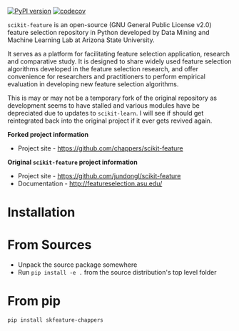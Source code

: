 
[![PyPI version](https://badge.fury.io/py/skfeature-chappers.svg)](https://badge.fury.io/py/skfeature-chappers) [![codecov](https://codecov.io/gh/charliec443/scikit-feature/branch/master/graph/badge.svg?token=B7RQ11SAAN)](https://codecov.io/gh/charliec443/scikit-feature)

`scikit-feature` is an open-source (GNU General Public License v2.0) feature selection repository in Python developed by Data Mining and Machine Learning Lab at Arizona State University. 

It serves as a platform for facilitating feature selection application, research and comparative study. It is designed to share widely used feature selection algorithms developed in the feature selection research, and offer convenience for researchers and practitioners to perform empirical evaluation in developing new feature selection algorithms.

This is may or may not be a temporary fork of the original repository as development seems to have stalled and various modules have be depreciated due to updates to `scikit-learn`. I will see if should get reintegrated back into the original project if it ever gets revived again. 

**Forked project information**

*  Project site - https://github.com/chappers/scikit-feature

**Original `scikit-feature` project information**

*  Project site - https://github.com/jundongl/scikit-feature
*  Documentation - http://featureselection.asu.edu/

Installation
============

# From Sources

*  Unpack the source package somewhere
*  Run `pip install -e .` from the source distribution's top level folder

# From pip

```sh
pip install skfeature-chappers
```

